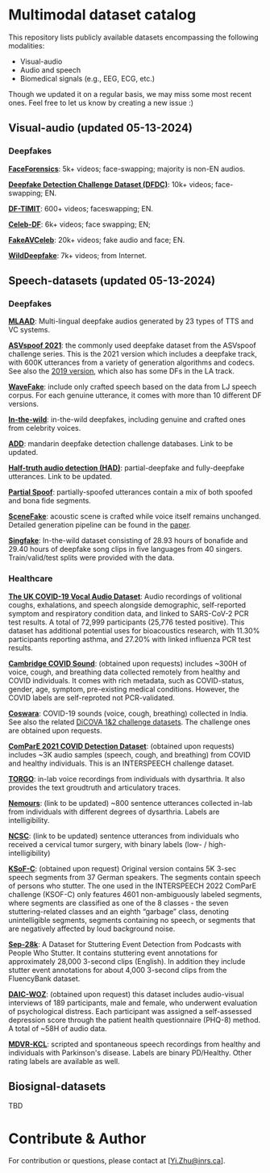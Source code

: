 # Multimodal dataset catalog
This repository lists publicly available datasets encompassing the following modalities:
 - Visual-audio
 - Audio and speech
 - Biomedical signals (e.g., EEG, ECG, etc.)

Though we updated it on a regular basis, we may miss some most recent ones. Feel free to let us know by creating a new issue :)
## Visual-audio (updated 05-13-2024)
### Deepfakes
[**FaceForensics**](https://github.com/ondyari/FaceForensics): 5k+ videos; face-swapping; majority is non-EN audios.

[**Deepfake Detection Challenge Dataset (DFDC)**](https://ai.meta.com/datasets/dfdc/): 10k+ videos; face-swapping; EN.

[**DF-TIMIT**](https://www.idiap.ch/en/scientific-research/data/deepfaketimit): 600+ videos; faceswapping; EN.

[**Celeb-DF**](https://github.com/yuezunli/celeb-deepfakeforensics): 6k+ videos; face swapping; EN;

[**FakeAVCeleb**](https://sites.google.com/view/fakeavcelebdash-lab/): 20k+ videos; fake audio and face; EN.

[**WildDeepfake**](https://github.com/deepfakeinthewild/deepfake-in-the-wild): 7k+ videos; from Internet.

## Speech-datasets (updated 05-13-2024)
### Deepfakes
[**MLAAD**](https://deepfake-total.com/mlaad): Multi-lingual deepfake audios generated by 23 types of TTS and VC systems.

[**ASVspoof 2021**](https://www.asvspoof.org/index2021.html): the commonly used deepfake dataset from the ASVspoof challenge series. This is the 2021 version which includes a deepfake track, with 600K utterances from a variety of generation algorithms and codecs. See also the [2019 version](https://datashare.ed.ac.uk/handle/10283/3336), which also has some DFs in the LA track.

[**WaveFake**](https://github.com/RUB-SysSec/WaveFake): include only crafted speech based on the data from LJ speech corpus. For each genuine utterance, it comes with more than 10 different DF versions.

[**In-the-wild**](https://deepfake-demo.aisec.fraunhofer.de/in_the_wild): in-the-wild deepfakes, including genuine and crafted ones from celebrity voices.

[**ADD**](): mandarin deepfake detection challenge databases. Link to be updated.

[**Half-truth audio detection (HAD)**](): partial-deepfake and fully-deepfake utterances. Link to be updated.

[**Partial Spoof**](https://zenodo.org/record/4817532): partially-spoofed utterances contain a mix of both spoofed and bona fide segments.

[**SceneFake**](https://zenodo.org/record/7663324): acoustic scene is crafted while voice itself remains unchanged. Detailed generation pipeline can be found in the [paper](https://arxiv.org/pdf/2211.06073.pdf).

[**Singfake**](https://singfake.org/): In-the-wild dataset consisting of 28.93 hours of bonafide and 29.40 hours of deepfake song clips in five languages from 40 singers. Train/valid/test splits were provided with the data.


### Healthcare
[**The UK COVID-19 Vocal Audio Dataset**](https://zenodo.org/records/10043978): Audio recordings of volitional coughs, exhalations, and speech alongside demographic, self-reported symptom and respiratory condition data, and linked to SARS-CoV-2 PCR test results. A total of 72,999 participants (25,776 tested positive). This dataset has additional potential uses for bioacoustics research, with 11.30% participants reporting asthma, and 27.20% with linked influenza PCR test results.

[**Cambridge COVID Sound**](https://openreview.net/pdf?id=9KArJb4r5ZQ): (obtained upon requests) includes ~300H of voice, cough, and breathing data collected remotely from healthy and COVID individuals. It comes with rich metadata, such as COVID-status, gender, age, symptom, pre-existing medical conditions. However, the COVID labels are self-reproted not PCR-validated.

[**Coswara**](https://github.com/iiscleap/Coswara-Data): COVID-19 sounds (voice, cough, breathing) collected in India. See also the related [DiCOVA 1&2 challenge datasets](https://dicova2021.github.io/). The challenge ones are obtained upon requests.

[**ComParE 2021 COVID Detection Dataset**](http://www.compare.openaudio.eu/now/): (obtained upon requests) includes ~3K audio samples (speech, cough, and breathing) from COVID and healthy individuals. This is an INTERSPEECH challenge dataset.

[**TORGO**](http://www.cs.toronto.edu/~complingweb/data/TORGO/torgo.html): in-lab voice recordings from individuals with dysarthria. It also provides the text groudtruth and articulatory traces.

[**Nemours**](): (link to be updated) ~800 sentence utterances collected in-lab from individuals with different degrees of dysarthria. Labels are intelligibility.

[**NCSC**](): (link to be updated) sentence utterances from individuals who received a cervical tumor surgery, with binary labels (low- / high-intelligibility)

[**KSoF-C**](https://zenodo.org/record/6460102): (obtained upon request) Original version contains 5K 3-sec speech segments from 37 German speakers. The segments contain speech of persons who stutter. The one used in the INTERSPEECH 2022 ComParE challenge (KSOF-C) only features 4601 non-ambiguously labeled segments, where segments are classified as one of the 8 classes - the seven stuttering-related classes and an eighth “garbage” class, denoting unintelligible segments, segments containing no speech, or segments that are negatively affected by loud background noise.

[**Sep-28k**](https://github.com/apple/ml-stuttering-events-dataset/): A Dataset for Stuttering Event Detection from Podcasts with People Who Stutter. It contains stuttering event annotations for approximately 28,000 3-second clips (English). In addition they include stutter event annotations for about 4,000 3-second clips from the FluencyBank dataset.

[**DAIC-WOZ**](https://dcapswoz.ict.usc.edu/): (obtained upon request) this dataset includes audio-visual interviews of 189 participants, male and female, who underwent evaluation of psychological distress. Each participant was assigned a self-assessed depression score through the patient health questionnaire (PHQ-8) method. A total of ~58H of audio data.

[**MDVR-KCL**](https://zenodo.org/records/2867216): scripted and spontaneous speech recordings from healthy and individuals with Parkinson's disease. Labels are binary PD/Healthy. Other rating labels are available as well.

## Biosignal-datasets
TBD



# Contribute & Author
For contribution or questions, please contact at [Yi.Zhu@inrs.ca].



